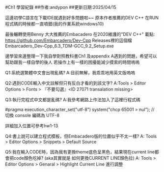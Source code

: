 #Ch1 學習紀錄
##作者:andypon
##更新日期:2025/04/15


這邊初學C語言在下載IDE就遇到好多問題啦~~
原本作者推薦的DEV C++ 在RUN程式碼的時候都一直噴錯(我的作業系統windows10)

最後輾轉使用Benny 大大推薦的Embacadero 在2020維護的"DEV C++"
載點: https://github.com/Embarcadero/Dev-Cpp  Releases裡的這個檔  
Embarcadero_Dev-Cpp_6.3_TDM-GCC_9.2_Setup.exe


邊學習來邊整理一下我自學對照教科書Ch1 及appendix A遇到的問題，希望可以幫助跟我一樣自學的後人
若操作上有一樣的困擾能減少摸索的時間嗚嗚

Q1:系統選繁體中文會出現亂碼?
A:目前無解，我乖乖地用英文版嗚嗚

Q2:遇到CODE輸入中文註解但只有反白才看的到該文字?
A:Tools > Editor Options > Fonts > 『不要勾選』<ID 27071 transalation missing>

Q3:執行完程式中文都是亂碼?
A:我參考網路上作法加入了這裡行程式碼

#pragma execution_character_set("utf-8")
system("chcp 65001 > nul");  // 切換 console 編碼為 UTF-8

詳細加入位置可參考hw1-13

Q4:書上說可以建立程式模板，但Embacadero版的位置似乎不太一樣?
A:
Tools > Editor Options > Snippets > Default Source

Q5:我在輸入CODE時，因為我有更換theme底色呈黑色，結果現在current line都會把code顏色吃掉?  (aka其實就是 如何更換CURRENT LINE顏色拉)
A:
Tools > Editor Options > Genaral > Highlight Current Line 進行調整 